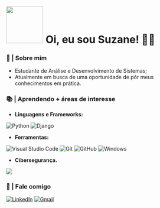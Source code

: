 

# <img src="https://gifs4crds.carrd.co/assets/images/gallery01/77f848c5.gif?vca07fc73a" width="100" height=""> Oi, eu sou Suzane! 👩‍💻

### 👾 | Sobre mim
* Estudante de Análise e Desenvolvimento de Sistemas;
* Atualmente em busca de uma oportunidade de pôr meus conhecimentos em prática.

### 📚 | Aprendendo + áreas de interesse

* **Linguagens e Frameworks:**
  
![Python](https://img.shields.io/badge/python-3670A0?style=for-the-badge&logo=python&logoColor=ffdd54) ![Django](https://img.shields.io/badge/django-%23092E20.svg?style=for-the-badge&logo=django&logoColor=white)
* **Ferramentas:**
  
![Visual Studio Code](https://img.shields.io/badge/Visual%20Studio%20Code-0078d7.svg?style=for-the-badge&logo=visual-studio-code&logoColor=white) ![Git](https://img.shields.io/badge/git-%23F05033.svg?style=for-the-badge&logo=git&logoColor=white) ![GitHub](https://img.shields.io/badge/github-%23121011.svg?style=for-the-badge&logo=github&logoColor=white) ![Windows](https://img.shields.io/badge/Windows-0078D6?style=for-the-badge&logo=windows&logoColor=white)
* **Cibersegurança.**

<img src="https://gifcity.carrd.co/assets/images/gallery38/7bf95592.gif?v=d55ea43d" width="" height="">


### 💬 | Fale comigo
[![LinkedIn](https://img.shields.io/badge/linkedin-%230077B5.svg?style=for-the-badge&logo=linkedin&logoColor=white)](https://www.linkedin.com/in/suzane-vitória-o-rodrigues) [![Gmail](https://img.shields.io/badge/Gmail-D14836?style=for-the-badge&logo=gmail&logoColor=white)](mailto:suzanerodrigues589@gmail.com)
